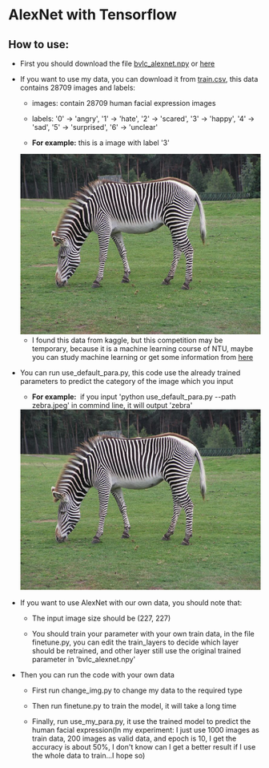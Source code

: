 # AlexNet with Tensorflow

## How to use:
* First you should download the file [bvlc_alexnet.npy](http://www.cs.toronto.edu/%7Eguerzhoy/tf_alexnet/) or [here](https://pan.baidu.com/s/1o8KbYEA)
* If you want to use my data, you can download it from [train.csv](https://pan.baidu.com/s/1b5riz0), this data contains 28709 images and labels:
  
  * images: contain 28709 human facial expression images
  
  * labels: '0' -> 'angry', '1' -> 'hate', '2' -> 'scared', '3' -> 'happy', '4' -> 'sad', '5' -> 'surprised', '6' -> 'unclear'
  
  * **For example:** this is a image with label '3'
  
  <div align=center>
  <img src='https://github.com/Linsong-Xu/alexnet_with_tensorflow/blob/master/zebra.jpeg'>
  </div>
  
  * I found this data from kaggle, but this competition may be temporary, because it is a machine learning course of NTU, maybe you can study machine learning or get some information from [here](http://speech.ee.ntu.edu.tw/~tlkagk/courses.html)
  
* You can run use_default_para.py, this code use the already trained parameters to predict the category of the image which you input

  * **For example:**
  if you input 'python use_default_para.py --path zebra.jpeg' in commind line, it will output 'zebra'
  
  <div align=center>
  <img src='https://github.com/Linsong-Xu/alexnet_with_tensorflow/blob/master/zebra.jpeg'>
  </div>
  
* If you want to use AlexNet with our own data, you should note that:

  * The input image size should be (227, 227)
  
  * You should train your parameter with your own train data, in the file finetune.py, you can edit the train_layers to decide which layer should be retrained, and other layer still use the original trained parameter in 'bvlc_alexnet.npy'
  
* Then you can run the code with your own data

  * First run change_img.py to change my data to the required type
  
  * Then run finetune.py to train the model, it will take a long time
  
  * Finally, run use_my_para.py, it use the trained model to predict the human facial expression(In my experiment: I just use 1000 images as train data, 200 images as valid data, and epoch is 10, I get the accuracy is about 50%, I don't know can I get a better result if I use the whole data to train...I hope so)
 
